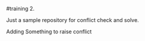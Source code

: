 #training 2.

Just a sample repository for conflict check and solve.

Adding Something to raise conflict

